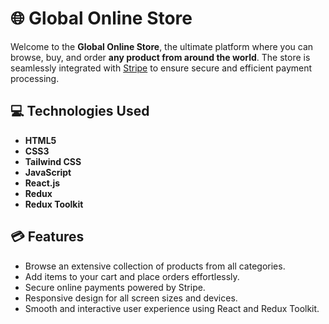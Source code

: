 # 🌐 Global Online Store

Welcome to the **Global Online Store**, the ultimate platform where you can browse, buy, and order **any product from around the world**. The store is seamlessly integrated with [Stripe](https://stripe.com) to ensure secure and efficient payment processing.

## 💻 Technologies Used

- **HTML5**
- **CSS3**
- **Tailwind CSS**
- **JavaScript**
- **React.js**
- **Redux**
- **Redux Toolkit**

## 💳 Features

- Browse an extensive collection of products from all categories.
- Add items to your cart and place orders effortlessly.
- Secure online payments powered by Stripe.
- Responsive design for all screen sizes and devices.
- Smooth and interactive user experience using React and Redux Toolkit.

